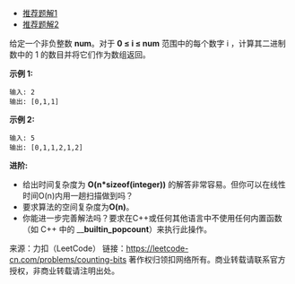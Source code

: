 * [推荐题解1](https://leetcode-cn.com/problems/counting-bits/solution/bi-te-wei-ji-shu-by-leetcode/)
* [推荐题解2](https://leetcode-cn.com/problems/counting-bits/solution/hen-qing-xi-de-si-lu-by-duadua/)

给定一个非负整数 **num**。对于 **0 ≤ i ≤ num** 范围中的每个数字 i ，计算其二进制数中的 1 的数目并将它们作为数组返回。

**示例 1:**
```
输入: 2
输出: [0,1,1]
```
**示例 2:**
```
输入: 5
输出: [0,1,1,2,1,2]
```
**进阶:**

* 给出时间复杂度为 **O(n*sizeof(integer))** 的解答非常容易。但你可以在线性时间O(n)内用一趟扫描做到吗？
* 要求算法的空间复杂度为**O(n)**。
* 你能进一步完善解法吗？要求在C++或任何其他语言中不使用任何内置函数（如 C++ 中的 __**builtin_popcount**）来执行此操作。

来源：力扣（LeetCode）
链接：https://leetcode-cn.com/problems/counting-bits
著作权归领扣网络所有。商业转载请联系官方授权，非商业转载请注明出处。
